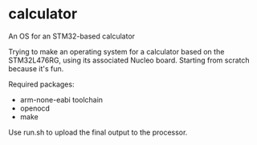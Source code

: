 # calculator
An OS for an STM32-based calculator  
  
Trying to make an operating system for a calculator based on the STM32L476RG, using its associated Nucleo board. Starting from scratch because it's fun.  
  
Required packages:
* arm-none-eabi toolchain
* openocd
* make
  
Use run.sh to upload the final output to the processor.
